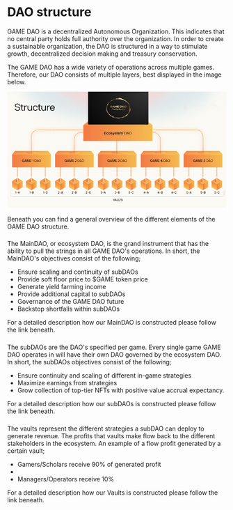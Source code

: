 # DAO structure

GAME DAO is a decentralized Autonomous Organization. This indicates that no central party holds full authority over the organization. In order to create a sustainable organization, the DAO is structured in a way to stimulate growth, decentralized decision making and treasury conservation.

The GAME DAO has a wide variety of operations across multiple games. Therefore, our DAO consists of multiple layers, best displayed in the image below.

![GAME DAO's ecosystem](<.gitbook/assets/Schermafbeelding 2021-09-07 om 17.12.09.png>)

Beneath you can find a general overview of the different elements of the GAME DAO structure.

### &#x20;<a href="#maindao" id="maindao"></a>

The MainDAO, or ecosystem DAO, is the grand instrument that has the ability to pull the strings in all GAME DAO's operations. In short, the MainDAO's objectives consist of the following;

* Ensure scaling and continuity of subDAOs
* Provide soft floor price to $GAME token price
* Generate yield farming income
* Provide additional capital to subDAOs
* Governance of the GAME DAO future
* Backstop shortfalls within subDAOs

For a detailed description how our MainDAO is constructed please follow the link beneath.

### &#x20;<a href="#subdaos" id="subdaos"></a>

The subDAOs are the DAO's specified per game. Every single game GAME DAO operates in will have their own DAO governed by the ecosystem DAO. In short, the subDAOs objectives consist of the following;

* Ensure continuity and scaling of different in-game strategies
* Maximize earnings from strategies
* Grow collection of top-tier NFTs with positive value accrual expectancy.

For a detailed description how our subDAOs is constructed please follow the link beneath.

### &#x20;<a href="#vaults" id="vaults"></a>

The vaults represent the different strategies a subDAO can deploy to generate revenue. The profits that vaults make flow back to the different stakeholders in the ecosystem. An example of a flow profit generated by a certain vault;

* Gamers/Scholars receive 90% of generated profit
*
* Managers/Operators receive 10%

For a detailed description how our Vaults is constructed please follow the link beneath.
